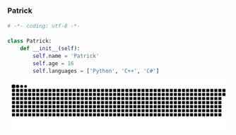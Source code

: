 ### Patrick  
```python
# -*- coding: utf-8 -*-

class Patrick:
    def __init__(self):
        self.name = 'Patrick'
        self.age = 16
        self.languages = ['Python', 'C++', 'C#']
```
![snake gif](https://github.com/Patrickooos/Patrickooos/blob/output/github-contribution-grid-snake.svg)
